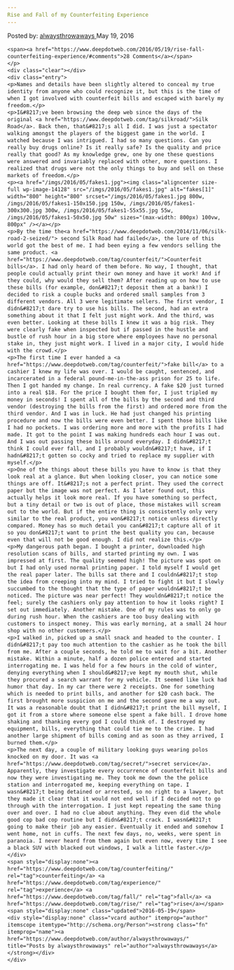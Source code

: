 ```yaml
---
Rise and Fall of my Counterfeiting Experience
---
```

<article class="post-listing post-14127 post type-post status-publish format-standard has-post-thumbnail hentry  tag-counterfeiting tag-experience tag-fall tag-rise">
    <div class="post-inner">
        <span>Posted by: <a href="https://www.deepdotweb.com/author/alwaysthrowaways/" title="">alwaysthrowaways </a></span>
    <span>May 19, 2016</span>
    
    <span><a href="https://www.deepdotweb.com/2016/05/19/rise-fall-counterfeiting-experience/#comments">28 Comments</a></span>
    </p>
    <div class="clear"></div>
    <div class="entry">
    <p>Names and details have been slightly altered to conceal my true identity from anyone who could recognize it, but this is the time of when I got involved with counterfeit bills and escaped with barely my freedom.</p>
    <p>I&#8217;ve been browsing the deep web since the days of the original <a href="https://www.deepdotweb.com/tag/silkroad/">Silk Road</a>. Back then, that&#8217;s all I did. I was just a spectator walking amongst the players of the biggest game in the world. I watched because I was intrigued. I had so many questions. Can you really buy drugs online? Is it really safe? Is the quality and price really that good? As my knowledge grew, one by one these questions were answered and invariably replaced with other, more questions. I realized that drugs were not the only things to buy and sell on these markets of freedom.</p>
    <p><a href="/imgs/2016/05/fakes1.jpg"><img class="aligncenter size-full wp-image-14128" src="/imgs/2016/05/fakes1.jpg" alt="fakes[1]" width="800" height="800" srcset="/imgs/2016/05/fakes1.jpg 800w, /imgs/2016/05/fakes1-150x150.jpg 150w, /imgs/2016/05/fakes1-300x300.jpg 300w, /imgs/2016/05/fakes1-55x55.jpg 55w, /imgs/2016/05/fakes1-50x50.jpg 50w" sizes="(max-width: 800px) 100vw, 800px" /></a></p>
    <p>By the time the<a href="https://www.deepdotweb.com/2014/11/06/silk-road-2-seized/"> second Silk Road had failed</a>, the lure of this world got the best of me. I had been eying a few vendors selling the same product. <a href="https://www.deepdotweb.com/tag/counterfeit/">Counterfeit bills</a>. I had only heard of them before. No way, I thought, that people could actually print their own money and have it work! And if they could, why would they sell them? After reading up on how to use these bills (for example, don&#8217;t deposit them at a bank!) I decided to risk a couple bucks and ordered small samples from 3 different vendors. All 3 were legitimate sellers. The first vendor, I didn&#8217;t dare try to use his bills. The second, had an extra something about it that I felt just might work. And the third, was even better. Looking at these bills I knew it was a big risk. They were clearly fake when inspected but if passed in the hustle and bustle of rush hour in a big store where employees have no personal stake in, they just might work. I lived in a major city, I would hide with the crowd.</p>
    <p>The first time I ever handed a <a href="https://www.deepdotweb.com/tag/counterfeit/">fake bill</a> to a cashier I knew my life was over. I would be caught, sentenced, and incarcerated in a federal pound-me-in-the-ass prison for 25 to life. Then I got handed my change. In real currency. A fake $20 just turned into a real $18. For the price I bought them for, I just tripled my money in seconds! I spent all of the bills by the second and third vendor (destroying the bills from the first) and ordered more from the third vendor. And I was in luck. He had just changed his printing procedure and now the bills were even better. I spent those bills like I had no pockets. I was ordering more and more with the profits I had made. It got to the point I was making hundreds each hour I was out. And I was out passing these bills around everyday. I didn&#8217;t think I could ever fall, and I probably wouldn&#8217;t have, if I hadn&#8217;t gotten so cocky and tried to replace my supplier with myself.</p>
    <p>One of the things about these bills you have to know is that they look real at a glance. But when looking closer, you can notice some things are off. It&#8217;s not a perfect print. They used the correct paper but the image was not perfect. As I later found out, this actually helps it look more real. If you have something so perfect, but a tiny detail or two is out of place, those mistakes will scream out to the world. But if the entire thing is consistently only very similar to the real product, you won&#8217;t notice unless directly compared. Money has so much detail you can&#8217;t capture all of it so you don&#8217;t want to print the best quality you can, because even that will not be good enough. I did not realize this.</p>
    <p>My dangerous path began. I bought a printer, downloaded high resolution scans of bills, and started printing my own. I was impressed at first. The quality seemed high! The picture was spot on but I had only used normal printing paper. I told myself I would get the real paper later. The bills sat there and I couldn&#8217;t stop the idea from creeping into my mind. I tried to fight it but I slowly succumbed to the thought that the type of paper wouldn&#8217;t be noticed. The picture was near perfect! They wouldn&#8217;t notice the feel; surely the cashiers only pay attention to how it looks right? I set out immediately. Another mistake. One of my rules was to only go during rush hour. When the cashiers are too busy dealing with customers to inspect money. This was early morning, at a small 24 hour shop with no other customers.</p>
    <p>I walked in, picked up a small snack and headed to the counter. I didn&#8217;t pay too much attention to the cashier as he took the bill from me. After a couple seconds, he told me to wait for a bit. Another mistake. Within a minute, half a dozen police entered and started interrogating me. I was held for a few hours in the cold of winter, denying everything when I should&#8217;ve kept my mouth shut, while they procured a search warrant for my vehicle. It seemed like luck had humor that day. In my car there were 2 receipts. One for something which is needed to print bills, and another for $20 cash back. The first brought more suspicion on me and the second gave me a way out. It was a reasonable doubt that I didn&#8217;t print the bill myself, I got it from a store where someone else spent a fake bill. I drove home shaking and thanking every god I could think of. I destroyed my equipment, bills, everything that could tie me to the crime. I had another large shipment of bills coming and as soon as they arrived, I burned them.</p>
    <p>The next day, a couple of military looking guys wearing polos knocked on my door. It was <a href="https://www.deepdotweb.com/tag/secret/">secret service</a>. Apparently, they investigate every occurrence of counterfeit bills and now they were investigating me. They took me down the the police station and interrogated me, keeping everything on tape. I wasn&#8217;t being detained or arrested, so no right to a lawyer, but they made it clear that it would not end well if I decided not to go through with the interrogation. I just kept repeating the same thing over and over. I had no clue about anything. They even did the whole good cop bad cop routine but I didn&#8217;t crack. I wasn&#8217;t going to make their job any easier. Eventually it ended and somehow I went home, not in cuffs. The next few days, no, weeks, were spent in paranoia. I never heard from them again but even now, every time I see a black SUV with blacked out windows, I walk a little faster.</p>
    </div>
    <span style="display:none"><a href="https://www.deepdotweb.com/tag/counterfeiting/" rel="tag">counterfeiting</a> <a href="https://www.deepdotweb.com/tag/experience/" rel="tag">experience</a> <a href="https://www.deepdotweb.com/tag/fall/" rel="tag">fall</a> <a href="https://www.deepdotweb.com/tag/rise/" rel="tag">rise</a></span> <span style="display:none" class="updated">2016-05-19</span>
    <div style="display:none" class="vcard author" itemprop="author" itemscope itemtype="http://schema.org/Person"><strong class="fn" itemprop="name"><a href="https://www.deepdotweb.com/author/alwaysthrowaways/" title="Posts by alwaysthrowaways" rel="author">alwaysthrowaways</a></strong></div>
    </div>
</article>


